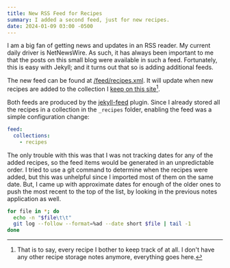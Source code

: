 ```yaml
---
title: New RSS Feed for Recipes
summary: I added a second feed, just for new recipes.
date: 2024-01-09 03:00 -0500
---
```


I am a big fan of getting news and updates in an RSS reader. My current daily driver is NetNewsWire.
As such, it has always been important to me that the posts on this small blog were available in such a feed. Fortunately, this is easy with Jekyll; and it turns out that so is adding additional feeds.

The new feed can be found at [/feed/recipes.xml](/feed/recipes.xml). It will update when new recipes are added to the collection I [keep on this site](/cook/)[^1].

Both feeds are produced by the [jekyll-feed](https://github.com/jekyll/jekyll-feed) plugin.
Since I already stored all the recipes in a collection in the `_recipes` folder, enabling the feed was a simple configuration change:

```yaml
feed:
  collections:
    - recipes
```

The only trouble with this was that I was not tracking dates for any of the added recipes, so the feed items would be generated in an unpredictable order. I tried to use a git command to determine when the recipes were added, but this was unhelpful since I imported most of them on the same date. But, I came up with approximate dates for enough of the older ones to push the most recent to the top of the list, by looking in the previous notes application as well.

```zsh
for file in *; do
  echo -n "$file\t\t"
  git log --follow --format=%ad --date short $file | tail -1
done
```

[^1]: That is to say, every recipe I bother to keep track of at all. I don't have any other recipe storage notes anymore, everything goes here.
